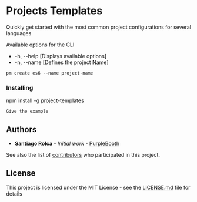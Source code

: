 # Projects Templates

Quickly get started with the most common project configurations for several languages

Available options for the CLI

* -h, --help [Displays available options]
* -n, --name [Defines the project Name]

```
pm create es6 --name project-name
```

### Installing

npm install -g project-templates

```
Give the example
```

## Authors

* **Santiago Rolca** - *Initial work* - [PurpleBooth](https://github.com/santiiiii)

See also the list of [contributors](https://github.com/your/project/contributors) who participated in this project.

## License

This project is licensed under the MIT License - see the [LICENSE.md](LICENSE.md) file for details

